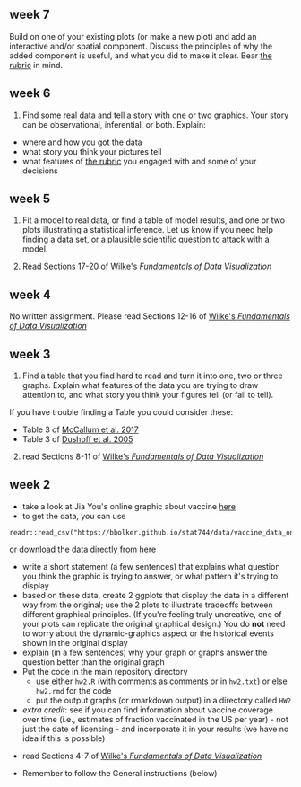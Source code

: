 ## week 7

Build on one of your existing plots (or make a new plot) and add an interactive and/or spatial component. Discuss the principles of why the added component is useful, and what you did to make it clear.  Bear [the rubric](rubric.html) in mind.


## week 6

1. Find some real data and tell a story with one or two graphics. Your story can be observational, inferential, or both. Explain:

* where and how you got the data
* what story you think your pictures tell
* what features of [the rubric](rubric.html) you engaged with and some of your decisions

## week 5

1. Fit a model to real data, or find a table of model results, and one or two plots illustrating a statistical inference. Let us know if you need help finding a data set, or a plausible scientific question to attack with a model.

2. Read Sections 17-20 of [Wilke's _Fundamentals of Data Visualization_](https://serialmentor.com/dataviz/)

## week 4

No written assignment. Please read Sections 12-16 of [Wilke's _Fundamentals of Data Visualization_](https://serialmentor.com/dataviz/)

## week 3

1. Find a table that you find hard to read and turn it into one, two or three graphs. Explain what features of the data you are trying to draw attention to, and what story you think your figures tell (or fail to tell).

If you have trouble finding a Table you could consider these:

* Table 3 of [McCallum et al. 2017](http://www.sciencedirect.com/science/article/pii/S0166445X16303757)
* Table 3 of [Dushoff et al. 2005](https://academic.oup.com/aje/article/163/2/181/95820)

2. read Sections 8-11 of [Wilke's _Fundamentals of Data Visualization_](https://serialmentor.com/dataviz/)

## week 2

* take a look at Jia You's online graphic about vaccine [here](http://www.sciencemag.org/news/2017/04/here-s-visual-proof-why-vaccines-do-more-good-harm)
* to get the data, you can use
```{r eval=FALSE}
readr::read_csv("https://bbolker.github.io/stat744/data/vaccine_data_online.csv")
```
or download the data directly from [here](http://sciencestatic.aws.aaas.org.s3.amazonaws.com/article-resources/vaccine-war/vaccine_data_online.csv)

* write a short statement (a few sentences) that explains what question you think the graphic is trying to answer, or what pattern it's trying to display
* based on these data, create 2 ggplots that display the data in a different way from the original; use the 2 plots to illustrate tradeoffs between different graphical principles. (If you're feeling truly uncreative, one of your plots can replicate the original graphical design.) You do **not** need to worry about the dynamic-graphics aspect or the historical events shown in the original display
* explain (in a few sentences) why your graph or graphs answer the question better than the original graph
* Put the code in the main repository directory
	* use either `hw2.R` (with comments as comments or in `hw2.txt`) or else `hw2.rmd` for the code
	* put the output graphs (or rmarkdown output) in a directory called `HW2` 
* *extra credit*: see if you can find information about vaccine coverage over time (i.e., estimates of fraction vaccinated in the US per year) - not just the date of licensing - and incorporate it in your results (we have no idea if this is possible)

- read Sections 4-7 of [Wilke's _Fundamentals of Data Visualization_](https://serialmentor.com/dataviz/)

* Remember to follow the General instructions (below)
